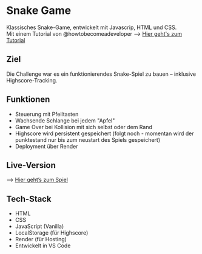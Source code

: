 # Snake Game

Klassisches Snake-Game, entwickelt mit Javascrip, HTML und CSS.  
Mit einem Tutorial von @howtobecomeadeveloper --> [Hier geht's zum Tutorial](https://www.youtube.com/watch?v=uyhzCBEGaBY&t=5432s)

## Ziel

Die Challenge war es ein funktionierendes Snake-Spiel zu bauen – inklusive Highscore-Tracking.

## Funktionen

- Steuerung mit Pfeiltasten  
- Wachsende Schlange bei jedem "Apfel"  
- Game Over bei Kollision mit sich selbst oder dem Rand  
- Highscore wird persistent gespeichert (folgt noch - momentan wird der punktestand nur bis zum neustart des Spiels gespeichert) 
- Deployment über Render

## Live-Version

--> [Hier geht’s zum Spiel](https://snake-game-0pau.onrender.com)

## Tech-Stack

- HTML  
- CSS  
- JavaScript (Vanilla)  
- LocalStorage (für Highscore)  
- Render (für Hosting)  
- Entwickelt in VS Code
